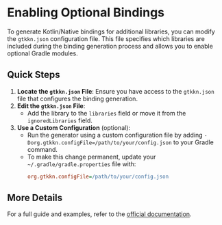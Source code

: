 # Enabling Optional Bindings

To generate Kotlin/Native bindings for additional libraries, you can modify the `gtkkn.json` configuration file. This file specifies which libraries are included during the binding generation process and allows you to enable optional Gradle modules.

## Quick Steps

1. **Locate the `gtkkn.json` File**: Ensure you have access to the `gtkkn.json` file that configures the binding generation.
2. **Edit the `gtkkn.json` File**:
    - Add the library to the `libraries` field or move it from the `ignoredLibraries` field.
3. **Use a Custom Configuration** (optional):
    - Run the generator using a custom configuration file by adding `-Dorg.gtkkn.configFile=/path/to/your/config.json` to your Gradle command.
    - To make this change permanent, update your `~/.gradle/gradle.properties` file with:
      ```ini
      org.gtkkn.configFile=/path/to/your/config.json
      ```

## More Details

For a full guide and examples, refer to the [official documentation](https://gtk-kn.org/user-guide/optional-bindings/).
